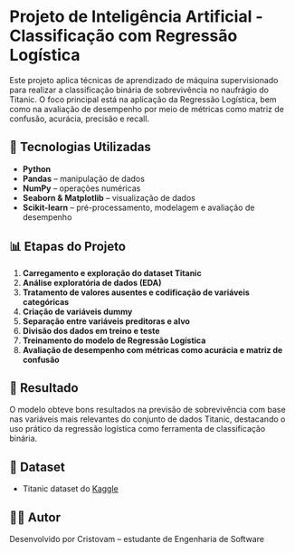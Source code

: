 # Projeto de Inteligência Artificial - Classificação com Regressão Logística

Este projeto aplica técnicas de aprendizado de máquina supervisionado para realizar a classificação binária de sobrevivência no naufrágio do Titanic. O foco principal está na aplicação da Regressão Logística, bem como na avaliação de desempenho por meio de métricas como matriz de confusão, acurácia, precisão e recall.

## 🚀 Tecnologias Utilizadas

- **Python**
- **Pandas** – manipulação de dados
- **NumPy** – operações numéricas
- **Seaborn & Matplotlib** – visualização de dados
- **Scikit-learn** – pré-processamento, modelagem e avaliação de desempenho

## 📊 Etapas do Projeto

1. **Carregamento e exploração do dataset Titanic**
2. **Análise exploratória de dados (EDA)**
3. **Tratamento de valores ausentes e codificação de variáveis categóricas**
4. **Criação de variáveis dummy**
5. **Separação entre variáveis preditoras e alvo**
6. **Divisão dos dados em treino e teste**
7. **Treinamento do modelo de Regressão Logística**
8. **Avaliação de desempenho com métricas como acurácia e matriz de confusão**

## 🎯 Resultado

O modelo obteve bons resultados na previsão de sobrevivência com base nas variáveis mais relevantes do conjunto de dados Titanic, destacando o uso prático da regressão logística como ferramenta de classificação binária.

## 📁 Dataset

- Titanic dataset do [Kaggle](https://www.kaggle.com/competitions/titanic/data)

## 👨‍💻 Autor

Desenvolvido por Cristovam – estudante de Engenharia de Software 

